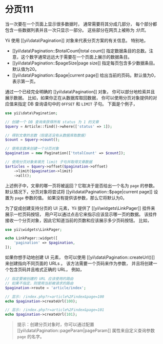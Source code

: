 分页111
==========

当一次要在一个页面上显示很多数据时，
通常需要将其分成几部分，
每个部分都包含一些数据列表并且一次只显示一部分。
这些部分在网页上被称为 *分页*。
  
Yii 使用 [[yii\data\Pagination]] 对象来代表分页方案的有关信息。
特别地，

* [[yii\data\Pagination::$totalCount|total count]] 指定数据条目的总数。注意，这个数字通常远远大于需要在一个页面上展示的数据条目。
* [[yii\data\Pagination::$pageSize|page size]] 指定每页包含多少数据条目。默认值为20。
* [[yii\data\Pagination::$page|current page]] 给出当前的页码。默认值为0，表示第一页。

通过一个已经完全明确的 [[yii\data\Pagination]] 对象，
你可以部分地检索并且展示数据。
比如，如果你正在从数据库取回数据，
你可以使用分页对象提供的对应值来指定 DB 查询语句中的 `OFFSET` 和  `LIMIT` 子句。
下面是个例子，

```php
use yii\data\Pagination;

// 创建一个 DB 查询来获得所有 status 为 1 的文章
$query = Article::find()->where(['status' => 1]);

// 得到文章的总数（但是还没有从数据库取数据）
$count = $query->count();

// 使用总数来创建一个分页对象
$pagination = new Pagination(['totalCount' => $count]);

// 使用分页对象来填充 limit 子句并取得文章数据
$articles = $query->offset($pagination->offset)
    ->limit($pagination->limit)
    ->all();
```

上述例子中，文章的哪一页将被返回？它取决于是否给出一个名为 `page` 的参数。
默认情况下，分页对象将尝试将 [[yii\data\Pagination::$page|current page]] 设置为 `page` 参数的值。
如果没有提供该参数，那么它将默认为0。

为了促成创建支持分页的 UI 元素，Yii 提供了 [[yii\widgets\LinkPager]] 挂件来展示一栏页码按钮，
用户可以通过点击它来指示应该显示哪一页的数据。
该挂件接收一个分页对象，因此它知道当前的页数和应该展示多少页码按钮。
比如，

```php
use yii\widgets\LinkPager;

echo LinkPager::widget([
    'pagination' => $pagination,
]);
```

如果你想手动地创建 UI 元素，
你可以使用 [[yii\data\Pagination::createUrl()]] 来创建指向不同页面的 URLs 。
该方法需要一个页码来作为参数，
并且将创建一个包含页码并且格式正确的 URL，
例如，

```php
// 指定要被创建的 URL 应该使用的路由
// 如果不指定，则使用当前被请求的路由
$pagination->route = 'article/index';

// 显示: /index.php?r=article%2Findex&page=100
echo $pagination->createUrl(100);

// 显示: /index.php?r=article%2Findex&page=101
echo $pagination->createUrl(101);
```

> 提示：创建分页对象时，你可以通过配置 [[yii\data\Pagination::pageParam|pageParam]] 属性来自定义查询参数 `page` 的名字。
